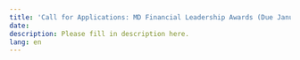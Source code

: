 ```yaml
---
title: 'Call for Applications: MD Financial Leadership Awards (Due January'
date:
description: Please fill in description here.
lang: en
---
```

